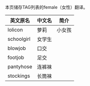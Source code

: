本页储存TAG列表的female（女性）翻译。

| 英文原名 | 中文名 | 简介 |
| -------- | ---------------------- | ---------------------------------------- |
| lolicon | 萝莉 | 小女孩 |
| schoolgirl | 女学生 | |
| blowjob | 口交 | |
| footjob | 足交 | |
| pantyhose | 连裤袜 | |
| stockings | 长筒袜 | |